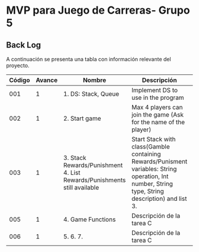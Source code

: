 # MVP para Juego de Carreras- Grupo 5
## Back Log

A continuación se presenta una tabla con información relevante del proyecto.

| Código | Avance | Nombre  | Descripción  | Responsable  |
|--------|--------|---------|--------------|--------------|
| 001    | 1 | 1. DS: Stack, Queue | Implement DS to use in the program | ALL |
| 002    | 1 | 2. Start game | Max 4 players can join the game (Ask for the name of the player) | Lorenzo |
| 003    | 1 | 3. Stack Rewards/Punishment 4. List Rewards/Punishments still available   | Start Stack with class(Gamble containing Rewards/Punisment variables: String operation, Int number, String type, String description) and list 3.  | Deyber |
| 005   | 1 | 4. Game Functions | Descripción de la tarea C | Lorenzo / Andres |
| 006    | 1 | 5. 6. 7.| Descripción de la tarea C | Stephanie |

